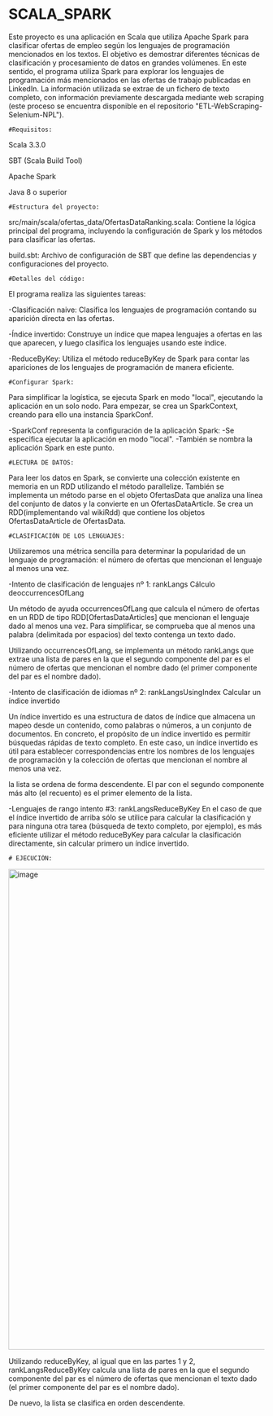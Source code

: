 # SCALA_SPARK
Este proyecto es una aplicación en Scala que utiliza Apache Spark para clasificar ofertas de empleo según los lenguajes de programación mencionados en los textos. El objetivo es demostrar diferentes técnicas de clasificación y procesamiento de datos en grandes volúmenes. En este sentido, el programa utiliza Spark para explorar los lenguajes de programación más mencionados en las ofertas de trabajo publicadas en LinkedIn. La información utilizada se extrae de un fichero de texto completo, con información previamente descargada mediante web scraping (este proceso se encuentra disponible en el repositorio "ETL-WebScraping-Selenium-NPL").

	#Requisitos:
Scala 3.3.0

SBT (Scala Build Tool)

Apache Spark

Java 8 o superior


	#Estructura del proyecto:
src/main/scala/ofertas_data/OfertasDataRanking.scala: Contiene la lógica principal del programa, incluyendo la configuración de Spark y los métodos para clasificar las ofertas.

build.sbt: Archivo de configuración de SBT que define las dependencias y configuraciones del proyecto.

	#Detalles del código:

El programa realiza las siguientes tareas:

-Clasificación naive: Clasifica los lenguajes de programación contando su aparición directa en las ofertas.

-Índice invertido: Construye un índice que mapea lenguajes a ofertas en las que aparecen, y luego clasifica los lenguajes usando este índice.

-ReduceByKey: Utiliza el método reduceByKey de Spark para contar las apariciones de los lenguajes de programación de manera eficiente.

	#Configurar Spark:
 
Para simplificar la logística, se ejecuta Spark en modo "local", ejecutando la aplicación en un solo nodo. Para empezar, se crea un SparkContext, creando para ello una instancia SparkConf.

-SparkConf representa la configuración de la aplicación Spark:
	-Se especifica ejecutar la aplicación en modo "local".
	-También se nombra la aplicación Spark en este punto.

	#LECTURA DE DATOS:
 
Para leer los datos en Spark, se convierte una colección existente en memoria en un RDD utilizando el método parallelize.
También se implementa un método parse en el objeto OfertasData que analiza una línea del conjunto de datos y la convierte en un OfertasDataArticle.
Se crea un RDD(implementando val wikiRdd) que contiene los objetos OfertasDataArticle de OfertasData.

	#CLASIFICACIÓN DE LOS LENGUAJES:

Utilizaremos una métrica sencilla para determinar la popularidad de un lenguaje de programación: el número de ofertas que mencionan el lenguaje al menos una vez.

-Intento de clasificación de lenguajes nº 1: rankLangs
Cálculo deoccurrencesOfLang

Un método de ayuda occurrencesOfLang que calcula el número de ofertas en un RDD de tipo RDD[OfertasDataArticles] que mencionan el lenguaje dado al menos una vez. Para simplificar, se comprueba que al menos una palabra (delimitada por espacios) del texto contenga un texto dado.

Utilizando occurrencesOfLang, se implementa un método rankLangs que extrae una lista de pares en la que el segundo componente del par es el número de ofertas que mencionan el nombre dado (el primer componente del par es el nombre dado).

-Intento de clasificación de idiomas nº 2: rankLangsUsingIndex
Calcular un índice invertido

Un índice invertido es una estructura de datos de índice que almacena un mapeo desde un contenido, como palabras o números, a un conjunto de documentos. En concreto, el propósito de un índice invertido es permitir búsquedas rápidas de texto completo. En este caso, un índice invertido es útil para establecer correspondencias entre los nombres de los lenguajes de programación y la colección de ofertas que mencionan el nombre al menos una vez.

la lista se ordena de forma descendente. El par con el segundo componente más alto (el recuento) es el primer elemento de la lista.

-Lenguajes de rango intento #3: rankLangsReduceByKey
En el caso de que el índice invertido de arriba sólo se utilice para calcular la clasificación y para ninguna otra tarea (búsqueda de texto completo, por ejemplo), es más eficiente utilizar el método reduceByKey para calcular la clasificación directamente, sin calcular primero un índice invertido. 


	# EJECUCIÓN:
 <img width="944" alt="image" src="https://github.com/user-attachments/assets/4ced0cdc-a2db-4b26-9690-c2969dacb083">


Utilizando reduceByKey, al igual que en las partes 1 y 2, rankLangsReduceByKey calcula una lista de pares en la que el segundo componente del par es el número de ofertas que mencionan el texto dado (el primer componente del par es el nombre dado).

De nuevo, la lista se clasifica en orden descendente. 
